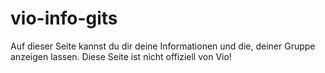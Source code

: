 # vio-info-gits
Auf dieser Seite kannst du dir deine Informationen und die, deiner Gruppe anzeigen lassen. Diese Seite ist nicht offiziell von Vio!
